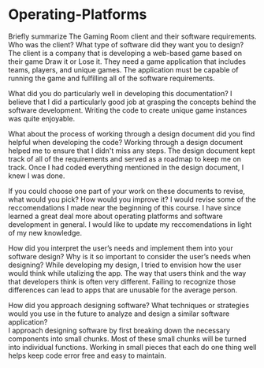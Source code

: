 # Operating-Platforms

Briefly summarize The Gaming Room client and their software requirements. Who was the client? What type of software did they want you to design?
  The client is a company that is developing a web-based game based on their game Draw it or Lose it. They need a game application that includes teams, players, and unique games. The application must be capable of running the game and fulfilling all of the software requirements.

What did you do particularly well in developing this documentation?
  I believe that I did a particularly good job at grasping the concepts behind the software development. Writing the code to create unique game instances was quite enjoyable. 
  
What about the process of working through a design document did you find helpful when developing the code?
  Working through a design document helped me to ensure that I didn't miss any steps. The design document kept track of all of the requirements and served as a roadmap to keep me on track. Once I had coded everything mentioned in the design document, I knew I was done.
  
If you could choose one part of your work on these documents to revise, what would you pick? How would you improve it?
  I would revise some of the reccomendations I made near the beginning of this course. I have since learned a great deal more about operating platforms and software development in general. I would like to update my reccomendations in light of my new knowledge.

How did you interpret the user’s needs and implement them into your software design? Why is it so important to consider the user’s needs when designing?
  While developing my design, I tried to envision how the user would think while utalizing the app. The way that users think and the way that developers think is often very different. Failing to recognize those differences can lead to apps that are unusable for the average person.

How did you approach designing software? What techniques or strategies would you use in the future to analyze and design a similar software application?  
  I approach designing software by first breaking down the necessary components into small chunks. Most of these small chunks will be turned into individual functions. Working in small pieces that each do one thing well helps keep code error free and easy to maintain. 
